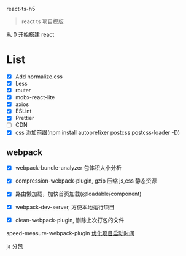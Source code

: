 

react-ts-h5

>react ts 项目模版

从 0 开始搭建 react


# List

- [x] Add normalize.css
- [x] Less
- [x] router
- [x] mobx-react-lite
- [x] axios
- [x] ESLint
- [x] Prettier
- [ ] CDN
- [x] css 添加前缀(npm install autoprefixer postcss postcss-loader -D)

## webpack

- [x] webpack-bundle-analyzer 包体积大小分析
- [x] compression-webpack-plugin, gzip 压缩 js,css 静态资源
- [x] 路由懒加载，加快首页加载(@loadable/component)
- [x] webpack-dev-server, 方便本地运行项目
- [x] clean-webpack-plugin, 删除上次打包的文件


speed-measure-webpack-plugin
[优化项目启动时间](https://juejin.cn/post/6961203055257714702)

js 分包
